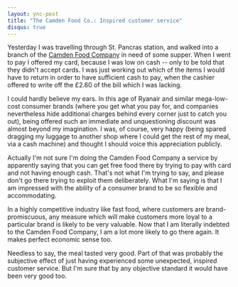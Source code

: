 ```yaml
---
layout: ync-post
title: "The Camden Food Co.: Inspired customer service"
disqus: true
---
```


Yesterday I was travelling through St. Pancras station, and walked into a branch of the
[Camden Food Company](http://www.camdenfoodco.com/) in need of some supper. When I went to pay I
offered my card, because I was low on cash -- only to be told that they didn't accept cards. I was
just working out which of the items I would have to return in order to have sufficient cash to pay,
when the cashier offered to write off the £2.60 of the bill which I was lacking.

I could hardly
believe my ears. In this age of Ryanair and similar mega-low-cost consumer brands (where you get
what you pay for, and companies nevertheless hide additional charges behind every corner just to
catch you out), being offered such an immediate and unquestioning discount was almost beyond my
imagination. I was, of course, very happy (being spared dragging my luggage to another shop where I
could get the rest of my meal, via a cash machine) and thought I should voice this appreciation
publicly.

Actually I'm not sure I'm doing the Camden Food Company a service by apparently saying
that you can get free food there by trying to pay with card and not having enough cash. That's not
what I'm trying to say, and please don't go there trying to exploit them deliberately. What I'm
saying is that I am impressed with the ability of a consumer brand to be so flexible and
accommodating.

In a highly competitive industry like fast food, where customers are
brand-promiscuous, any measure which will make customers more loyal to a particular brand is likely
to be very valuable. Now that I am literally indebted to the Camden Food Company, I am a lot more
likely to go there again. It makes perfect economic sense too.

Needless to say, the meal tasted
very good. Part of that was probably the subjective effect of just having experienced some
unexpected, inspired customer service. But I'm sure that by any objective standard it would have
been very good too.

